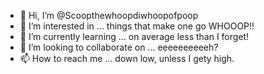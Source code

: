 - 👋 Hi, I’m @Scoopthewhoopdiwhoopofpoop
- 👀 I’m interested in ... things that make one go WHOOOP!!
- 🌱 I’m currently learning ... on average less than I forget!
- 💞️ I’m looking to collaborate on ... eeeeeeeeeeh? 
- 📫 How to reach me ... down low, unless I gety high.

<!---
Scoopthewhoopdiwhoopofpoop/Scoopthewhoopdiwhoopofpoop is a ✨ special ✨ repository because its `README.md` (this file) appears on your GitHub profile.
You can click the Preview link to take a look at your changes.
--->
